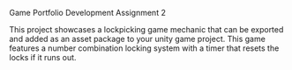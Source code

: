 Game Portfolio Development Assignment 2
 
 This project showcases a lockpicking game mechanic that can be exported and added as an asset package to your unity game project. This game features a number combination locking system with a timer that resets the locks if it runs out.
